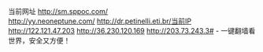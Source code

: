 当前网址
http://sm.sppoc.com/</br>
http://yy.neoneptune.com/
http://dr.petinelli.eti.br/当前IP
http://122.121.47.203
http://36.230.120.169
http://203.73.243.3# -
一键翻墙看世界，安全又方便！
